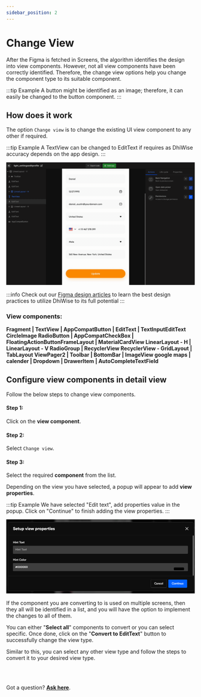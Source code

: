 ```yaml
---
sidebar_position: 2
---
```


# Change View

After the Figma is fetched in Screens, the algorithm identifies the design into view components. However, not all view components have been correctly identified. Therefore, the change view options help you change the component type to its suitable component.

:::tip Example
A button might be identified as an image; therefore, it can easily be changed to the button component.
:::


## How does it work

The option `Change view` is to change the existing UI view component to any other if required.

:::tip Example
A TextView can be changed to EditText if requires as DhiWise accuracy depends on the app design. 
:::


![Example banner](./images/change-view.gif)

:::info
Check out our <a href="/docs/Designguidelines/intro">Figma design articles</a> to learn the best design practices to utilize DhiWise to its full potential 
:::

<h3>View components:</h3>

**Fragment | TextView | AppCompatButton | EditText | TextInputEditText CircleImage RadioButton | AppCompatCheckBox | FloatingActionButtonFrameLayout | MaterialCardView LinearLayout - H | LinearLayout - V RadioGroup | RecyclerView RecyclerView - GridLayout | TabLayout ViewPager2 | Toolbar | BottomBar | ImageView google maps | calender | Dropdown | DrawerItem | AutoCompleteTextField**

## Configure view components in detail view

Follow the below steps to change view components.

#### **Step 1:**
Click on the **view component**.

#### **Step 2:**
Select `Change view`.

#### **Step 3:**
Select the required **component** from the list.

Depending on the view you have selected, a popup will appear to add **view properties**.

:::tip Example
We have selected "Edit text", add properties value in the popup. Click on "Continue" to finish adding the view properties.
:::


![Example banner](./img/editview.png)

If the component you are converting to is used on multiple screens, then they all will be identified in a list, and you will have the option to implement the changes to all of them.

You can either "**Select all**" components to convert or you can select specific. Once done, click on the "**Convert to EditText**" button to successfully change the view type.


Similar to this, you can select any other view type and follow the steps to convert it to your desired view type. 

<br/>
<br/>

Got a question? [**Ask here**](https://discord.com/invite/rFMnCG5MZ7).